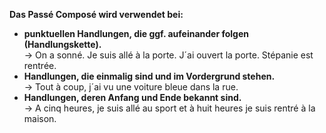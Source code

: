 **Das Passé Composé wird verwendet bei:**

-   **punktuellen Handlungen, die ggf. aufeinander folgen (Handlungskette).**  
    -> On a sonné. Je suis allé à la porte. J´ai ouvert la porte. Stépanie est rentrée.
-   **Handlungen, die einmalig sind und im Vordergrund stehen.**  
    -> Tout à coup, j´ai vu une voiture bleue dans la rue.
-   **Handlungen, deren Anfang und Ende bekannt sind.**  
    -> A cinq heures, je suis allé au sport et à huit heures je suis rentré à la maison.